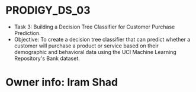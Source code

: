 # PRODIGY_DS_03
* Task 3: Building a Decision Tree Classifier for Customer Purchase Prediction.
* Objective: To create a decision tree classifier that can predict whether a customer will purchase a product or service based on their demographic and behavioral data using the UCI Machine Learning Repository's Bank dataset.
# Owner info: Iram Shad
